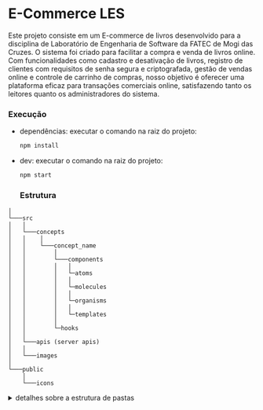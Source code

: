 # **E-Commerce LES**

Este projeto consiste em um E-commerce de livros desenvolvido para a disciplina de Laboratório de Engenharia de Software da FATEC de Mogi das Cruzes. O sistema foi criado para facilitar a compra e venda de livros online. Com funcionalidades como cadastro e desativação de livros, registro de clientes com requisitos de senha segura e criptografada, gestão de vendas online e controle de carrinho de compras, nosso objetivo é oferecer uma plataforma eficaz para transações comerciais online, satisfazendo tanto os leitores quanto os administradores do sistema.

### **Execução**

- dependências: executar o comando na raiz do projeto:

  ```bash
  npm install
  ```

- dev: executar o comando na raiz do projeto:
  ```bash
  npm start
  ```

  ### **Estrutura**

```
│
└───src
│   │
│   └───concepts
│   │    │
│   │    └───concept_name
│   │        │
│   │        └───components
│   │        │   │
│   │        │   └─atoms
│   │        │   │
│   │        │   └─molecules
│   │        │   │
│   │        │   └─organisms
│   │        │   │
│   │        │   └─templates
│   │        │
│   │        └─hooks
│   │
│   └───apis (server apis)
│   │
│   └───images
│
└───public
    │
    └───icons
```

<details>
<summary>detalhes sobre a estrutura de pastas</summary>
<br>

# **Estrutura de pastas**

Detalhes sobre a estrutura de pastas adotada para o projeto.

### **Components**

A pasta "components" vai ser responsável por organizar os componentes usando a metodologia de [Atomic design](https://atomicdesign.bradfrost.com/chapter-2/), essa metodologia estrutura os componentes por sua responsabilidade.

- ## atoms

  Representa a estrutura mais básica de componentes, não possuem regras de negócio e seu uso deve ser genérico.

- ## molecules

  Representa um grupo de átomos ou moléculas, seu uso pode ser menos genérico e pode apresentar regras de negócio e executar consultas à informações externas como hooks e contexts.

- ## organisms
  Representa a estrutura mais mais complexa de componentes, geralmente um conjunto de moléculas. O organismo representa o conjunto de componentes que têm como objetivo definir toda a estrutura de uma funcionalidade.

# **Hooks**

Na pasta "hooks" ficarão as chamadas da regra de negócio, sendo elas lógica da aplicação ou chamadas a apis externas.

### **Concepts**

Dentro da pasta "concepts", alinhada à abordagem do Domain-Driven Design (DDD), cada subpasta representa um domínio específico da aplicação. O DDD é uma metodologia que foca em representar o domínio do problema através do código, e neste contexto, cada "concept" representa um domínio ou subdomínio específico, sendo uma parte isolada da lógica de negócio.

Por exemplo, se há a necessidade de um grupo de componentes que será utilizado exclusivamente dentro de um contexto de "cadastro de livro", pode-se criar uma pasta dentro de "concepts" com o nome "cadastro-livro". Dessa forma, além da organização por componentes, a estrutura também reflete a organização por domínio de regra de negócio ou funcionalidade.

Esses componentes serão utilizados apenas dentro do contexto dessa funcionalidade e não serão de uso genérico para toda a aplicação. Cada "concept" terá seu grupo de componentes, organizados usando atomic design, seus "hooks", tudo que for pertinente apenas a esse domínio ou funcionalidade específica.

### **Apis**

Essa pasta vai ter a configuração das urls de comunicação externa, as urls de apis de terceiro.

### **Public**

Podemos usar a pasta "public" para guardar arquivos que vamos utilizar dentro da aplicação, como ícones ou imagens.

### **Boas práticas**

- ### Convenções de nomenclatura

  Para trazer mais clareza e semântica para o código podemos adotar um padrão para nomenclatura.

  - camelCase: para variáveis, propriedades e nomes de funções:
    - ex: useState, useMemo e useRouter são hooks, hooks são funções e portanto obedecem seguem essa regra de nomenclatura.
  - PascalCase: para componentes e definição de tipos.
    - ex: O nome de um componente como Title, ou a definição de um tipo como Props ou TitleType vão seguir esse padrão, um caso mais específico por exemplo é um contexto do react, onde o contexto é uma função, mas seu provider segue esse padrão por ser um componente do react como QueryClientProvider.
  - snake-case: para arquivos de documentação, configuração, nome de pastas e páginas.
    - ex: next-env.d.ts segue esse padrão, também usamos essa forma para nomes de arquivos de páginas poorque o padrão para urls é snake case e o arquivo de página reflete na url.
  - CONSTANTES: os nomes das constantes são escritos em letras maiúsculas com palavras separadas por sublinhados (underscores).
    - ex: STATUS_CODES, METHODS.
</details>